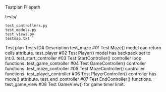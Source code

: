 Testplan
Filepath

tests/

    test_controllers.py
    test_models.py
    test_views.py
    testmap.txt

Test plan
Tests 	ID# 	Description
test_maze 	#01 	Test Maze() model can return cells attribute.
test_player 	#02 	Test Player() model has backpack set to int:0.
test_start_controller 	#03 	Test StartController() controller loop functions.
test_game_controller 	#04 	Test GameController() controller functions.
test_maze_controller 	#05 	Test MazeController() controller functions.
test_player_controller 	#06 	Test PlayerController() controller has move() attribute.
test_end_controller 	#07 	Test EndController() functions.
test_game_view 	#08 	Test GameView() for game timer limit.
